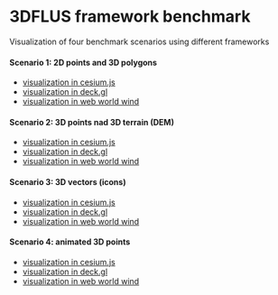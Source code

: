 # 3DFLUS framework benchmark

Visualization of four benchmark scenarios using different frameworks

#### Scenario 1: 2D points and 3D polygons
- [visualization in cesium.js](https://gisat-panther.github.io/app-3Dflus-framework-benchmark/cesiumjs/scenario1_2Dpoints/)
- [visualization in deck.gl](https://gisat-panther.github.io/app-3Dflus-framework-benchmark/deckgl/scenario1_2Dpoints/)
- [visualization in web world wind]()

#### Scenario 2: 3D points nad 3D terrain (DEM)
- [visualization in cesium.js](https://gisat-panther.github.io/app-3Dflus-framework-benchmark/cesiumjs/scenario2_3Dpoints/)
- [visualization in deck.gl](https://gisat-panther.github.io/app-3Dflus-framework-benchmark/deckgl/scenario2_3Dpoints/)
- [visualization in web world wind]()

#### Scenario 3: 3D vectors (icons)
- [visualization in cesium.js](https://gisat-panther.github.io/app-3Dflus-framework-benchmark/cesiumjs/scenario3_3Dvectors/)
- [visualization in deck.gl](https://gisat-panther.github.io/app-3Dflus-framework-benchmark/deckgl/scenario3_3Dvectors/)
- [visualization in web world wind]()

#### Scenario 4: animated 3D points
- [visualization in cesium.js](https://gisat-panther.github.io/app-3Dflus-framework-benchmark/cesiumjs/scenario4_animation/)
- [visualization in deck.gl](https://gisat-panther.github.io/app-3Dflus-framework-benchmark/deckgl/scenario4_animation/)
- [visualization in web world wind]()